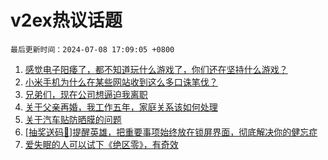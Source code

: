 # v2ex热议话题

`最后更新时间：2024-07-08 17:09:05 +0800`

1. [感觉电子阳痿了，都不知道玩什么游戏了，你们还在坚持什么游戏？](https://www.v2ex.com/t/1055652)
1. [小米手机为什么在某些网站收到这么多口诛笔伐？](https://www.v2ex.com/t/1055478)
1. [兄弟们，现在公司想逼迫我离职](https://www.v2ex.com/t/1055560)
1. [关于父亲再婚，我工作五年，家庭关系该如何处理](https://www.v2ex.com/t/1055504)
1. [关于汽车贴防晒膜的问题](https://www.v2ex.com/t/1055545)
1. [[抽奖送码🎁]提醒英雄，把重要事项始终放在锁屏界面，彻底解决你的健忘症](https://www.v2ex.com/t/1055571)
1. [爱失眠的人可以试下《绝区零》，有奇效](https://www.v2ex.com/t/1055547)

